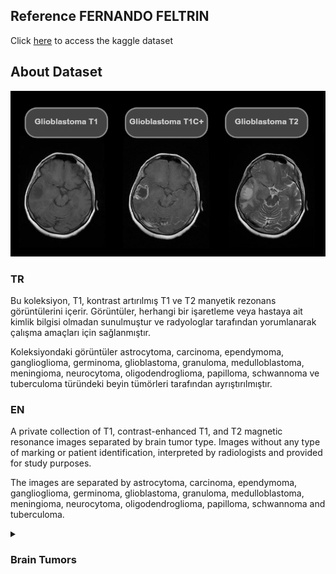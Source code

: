 ## Reference FERNANDO FELTRIN

Click [here](https://www.kaggle.com/datasets/fernando2rad/brain-tumor-mri-images-44c?resource=download) to access the kaggle dataset

## About Dataset

![Magnetic Resonance Imaging](T1_T1C+_T2.png)

### TR

Bu koleksiyon, T1, kontrast artırılmış T1 ve T2 manyetik rezonans görüntülerini içerir. Görüntüler, herhangi bir işaretleme veya hastaya ait kimlik bilgisi olmadan sunulmuştur ve radyologlar tarafından yorumlanarak çalışma amaçları için sağlanmıştır.

Koleksiyondaki görüntüler astrocytoma, carcinoma, ependymoma, ganglioglioma, germinoma, glioblastoma, granuloma, medulloblastoma, meningioma, neurocytoma, oligodendroglioma, papilloma, schwannoma ve tuberculoma türündeki beyin tümörleri tarafından ayrıştırılmıştır.

### EN

A private collection of T1, contrast-enhanced T1, and T2 magnetic resonance images separated by brain tumor type.
Images without any type of marking or patient identification, interpreted by radiologists and provided for study purposes.

The images are separated by astrocytoma, carcinoma, ependymoma, ganglioglioma, germinoma, glioblastoma, granuloma, medulloblastoma, meningioma, neurocytoma, oligodendroglioma, papilloma, schwannoma and tuberculoma.

<details> <summary><h3>Brain Tumors</h3></summary>

![Tumors Example](tumors.png)    
![Tumors Example2](tumors2.png)
</details>

